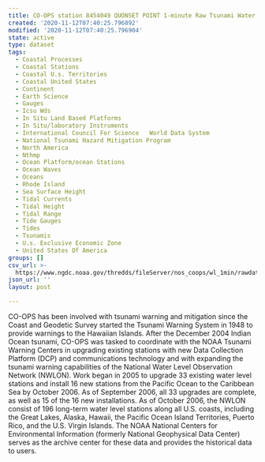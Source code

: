 ```yaml
---
title: CO-OPS station 8454049 QUONSET POINT 1-minute Raw Tsunami Water Level Data
created: '2020-11-12T07:40:25.796892'
modified: '2020-11-12T07:40:25.796904'
state: active
type: dataset
tags:
  - Coastal Processes
  - Coastal Stations
  - Coastal U.s. Territories
  - Coastal United States
  - Continent
  - Earth Science
  - Gauges
  - Icsu Wds
  - In Situ Land Based Platforms
  - In Situ/laboratory Instruments
  - International Council For Science   World Data System
  - National Tsunami Hazard Mitigation Program
  - North America
  - Nthmp
  - Ocean Platform/ocean Stations
  - Ocean Waves
  - Oceans
  - Rhode Island
  - Sea Surface Height
  - Tidal Currents
  - Tidal Height
  - Tidal Range
  - Tide Gauges
  - Tides
  - Tsunamis
  - U.s. Exclusive Economic Zone
  - United States Of America
groups: []
csv_url: >-
  https://www.ngdc.noaa.gov/thredds/fileServer/nos_coops/wl_1min/rawdata/8454049/8454049_20120101to20121231.csv.gz
json_url: ''
layout: post

---
```

CO-OPS has been involved with tsunami warning and mitigation since the Coast and Geodetic Survey started the Tsunami Warning System in 1948 to provide warnings to the Hawaiian Islands. After the December 2004 Indian Ocean tsunami, CO-OPS was tasked to coordinate with the NOAA Tsunami Warning Centers in upgrading existing stations with new Data Collection Platform (DCP) and communications technology and with expanding the tsunami warning capabilities of the National Water Level Observation Network (NWLON). Work began in 2005 to upgrade 33 existing water level stations and install 16 new stations from the Pacific Ocean to the Caribbean Sea by October 2006. As of September 2006, all 33 upgrades are complete, as well as 15 of the 16 new installations. As of October 2006, the NWLON consist of 196 long-term water level stations along all U.S. coasts, including the Great Lakes, Alaska, Hawaii, the Pacific Ocean Island Territories, Puerto Rico, and the U.S. Virgin Islands. The NOAA National Centers for Environmental Information (formerly National Geophysical Data Center) serves as the archive center for these data and provides the historical data to users.
